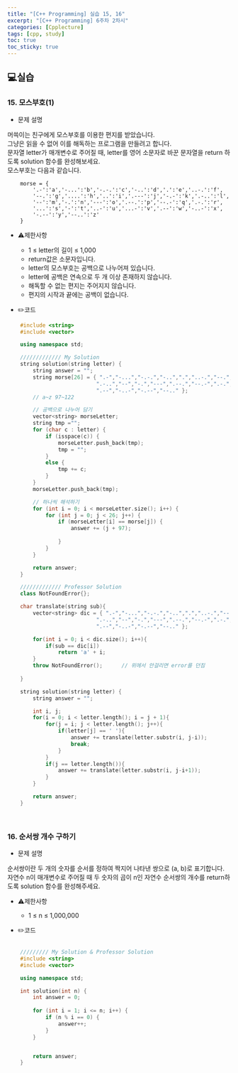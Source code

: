 ```yaml
---
title: "[C++ Programming] 실습 15, 16"
excerpt: "[C++ Programming] 6주차 2차시"
categories: [Cpplecture]
tags: [cpp, study]
toc: true
toc_sticky: true
---
```


## 💻실습

### 15. 모스부호(1)
  
+ 문제 설명 

머쓱이는 친구에게 모스부호를 이용한 편지를 받았습니다.  
그냥은 읽을 수 없어 이를 해독하는 프로그램을 만들려고 합니다.  
문자열 letter가 매개변수로 주어질 때, letter를 영어 소문자로 바꾼 문자열을 return 하도록 solution 함수를 완성해보세요.  
모스부호는 다음과 같습니다.

```
    morse = { 
        '.-':'a','-...':'b','-.-.':'c','-..':'d','.':'e','..-.':'f',
        '--.':'g','....':'h','..':'i','.---':'j','-.-':'k','.-..':'l',
        '--':'m','-.':'n','---':'o','.--.':'p','--.-':'q','.-.':'r',
        '...':'s','-':'t','..-':'u','...-':'v','.--':'w','-..-':'x',
        '-.--':'y','--..':'z'
    }
```

+ ⚠️제한사항
    + 1 ≤ letter의 길이 ≤ 1,000
    + return값은 소문자입니다.
    + letter의 모스부호는 공백으로 나누어져 있습니다.
    + letter에 공백은 연속으로 두 개 이상 존재하지 않습니다.
    + 해독할 수 없는 편지는 주어지지 않습니다.
    + 편지의 시작과 끝에는 공백이 없습니다.

+ ✏️코드

```cpp
    #include <string>
    #include <vector>

    using namespace std;

    ///////////// My Solution
    string solution(string letter) {
        string answer = "";
        string morse[26] = { ".-","-...","-.-.","-..",".","..-.","--.","....","..",".---","-.-",
                            ".-..","--","-.","---",".--.","--.-",".-.","...","-","..-","...-",
                            ".--","-..-","-.--","--.." };
        // a~z 97~122

        // 공백으로 나누어 담기
        vector<string> morseLetter;
        string tmp ="";
        for (char c : letter) {
            if (isspace(c)) {
                morseLetter.push_back(tmp);
                tmp = "";
            }
            else {
                tmp += c;
            }
        }
        morseLetter.push_back(tmp);

        // 하나씩 해석하기
        for (int i = 0; i < morseLetter.size(); i++) {
            for (int j = 0; j < 26; j++) {
                if (morseLetter[i] == morse[j]) {
                    answer += (j + 97);
                    
                }
            }
        }

        return answer;
    }

    ///////////// Professor Solution
    class NotFoundError{};

    char translate(string sub){
        vector<string> dic = { ".-","-...","-.-.","-..",".","..-.","--.","....","..",".---","-.-",
                            ".-..","--","-.","---",".--.","--.-",".-.","...","-","..-","...-",
                            ".--","-..-","-.--","--.." };

        for(int i = 0; i < dic.size(); i++){
            if(sub == dic[i]) 
                return 'a' + i;
        }
        throw NotFoundError();      // 위에서 안걸리면 error를 던짐
        
    }

    string solution(string letter) {
        string answer = "";

        int i, j;
        for(i = 0; i < letter.length(); i = j + 1){
            for(j = i; j < letter.length(); j++){
                if(letter[j] == ' '){
                    answer += translate(letter.substr(i, j-i));
                    break;
                }
            }
            if(j == letter.length()){
                answer += translate(letter.substr(i, j-i+1));
            }
        }    

        return answer;
    }
```

<br/>

### 16. 순서쌍 개수 구하기

+ 문제 설명 

순서쌍이란 두 개의 숫자를 순서를 정하여 짝지어 나타낸 쌍으로 (a, b)로 표기합니다.  
자연수 n이 매개변수로 주어질 때 두 숫자의 곱이 n인 자연수 순서쌍의 개수를 return하도록 solution 함수를 완성해주세요.

+ ⚠️제한사항
    + 1 ≤ n ≤ 1,000,000


+ ✏️코드

```cpp

    ///////// My Solution & Professor Solution
    #include <string>
    #include <vector>

    using namespace std;

    int solution(int n) {
        int answer = 0;
        
        for (int i = 1; i <= n; i++) {
            if (n % i == 0) {
                answer++;
            }
        }


        return answer;
    }
```